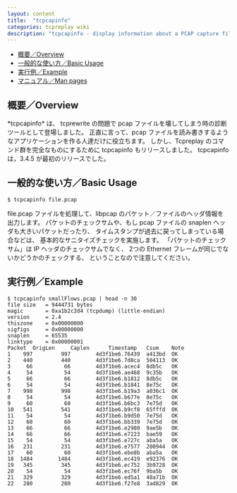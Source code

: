 ```yaml
---
layout: content
title:  "tcpcapinfo"
categories: tcpreplay wiki
description: "tcpcapinfo - display information about a PCAP capture file"
---
```


- [概要／Overview](#overview)
- [一般的な使い方／Basic Usage](#basic-usage)
- [実行例／Example](#example)
- [マニュアル／Man pages](tcpcapinfo-man.html)

<h2><a name="overview"></a>概要／Overview</h2>
*tcpcapinfo* は、
tcprewrite の問題で pcap ファイルを壊してしまう時の診断ツールとして登場しました。
正直に言って、pcap ファイルを読み書きするようなアプリケーションを作る人達だけに役立ちます。
しかし、Tcpreplay のコマンド群を完全なものにするために tcpcapinfo もリリースしました。
tcpcapinfo は，3.4.5 が最初のリリースでした。

<h2><a name="basic-usage"></a>一般的な使い方／Basic Usage</h2>

```
$ tcpcapinfo file.pcap
```

file.pcap ファイルを処理して、libpcap のパケット／ファイルのヘッダ情報を出力します。
パケットのチェックサムや、もし pcap ファイルの snaplen ヘッダも大きいパケットだったり、
タイムスタンプが過去に戻ってしまっている場合などは、
基本的なサニタイズチェックを実施します。
「パケットのチェックサム」は IP ヘッダのチェックサムでなく、
2つの Ethernet フレームが同じでないかどうかのチェックする、
ということなので注意してください。

<h2><a name="example"></a>実行例／Example</h2>

```
$ tcpcapinfo smallFlows.pcap | head -n 30
file size   = 9444731 bytes
magic       = 0xa1b2c3d4 (tcpdump) (little-endian)
version     = 2.4
thiszone    = 0x00000000
sigfigs     = 0x00000000
snaplen     = 65535
linktype    = 0x00000001
Packet	OrigLen		Caplen		Timestamp	Csum	Note
1	 997		 997		4d3f1be6.76439	a413bd	OK
2	 440		 440		4d3f1be6.7d8ca	504113	OK
3	  66		  66		4d3f1be6.acec4	8db5c	OK
4	  54		  54		4d3f1be6.ae468	9c35b	OK
5	  66		  66		4d3f1be6.b1812	8db5c	OK
6	  54		  54		4d3f1be6.b1841	8e75c	OK
7	 998		 998		4d3f1be6.b19a3	a036c1	OK
8	  54		  54		4d3f1be6.b677e	8e75c	OK
9	  60		  60		4d3f1be6.b6bc3	7e75d	OK
10	 541		 541		4d3f1be6.b9cf8	65fffd	OK
11	  54		  54		4d3f1be6.b9d50	7e75d	OK
12	  60		  60		4d3f1be6.bb339	7e75d	OK
13	  66		  66		4d3f1be6.e2980	9ae5b	OK
14	  66		  66		4d3f1be6.e7223	bae59	OK
15	  54		  54		4d3f1be6.e727c	aba5a	OK
16	 231		 231		4d3f1be6.e7577	200944	OK
17	  60		  60		4d3f1be6.ebe8b	aba5a	OK
18	1484		1484		4d3f1be6.ec419	e92376	OK
19	 345		 345		4d3f1be6.ec752	3b9728	OK
20	  54		  54		4d3f1be6.ec76f	9ba5b	OK
21	 329		 329		4d3f1be6.ed5a1	48a71b	OK
22	 280		 280		4d3f1be6.f27e8	3ad829	OK
```
